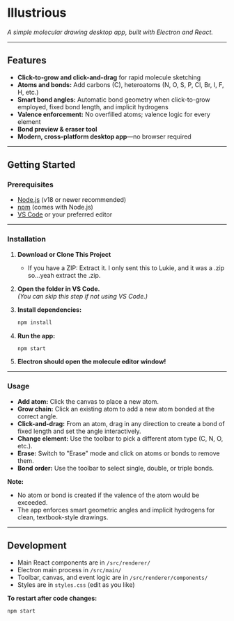 # Illustrious

*A simple molecular drawing desktop app, built with Electron and React.*

---

## Features

- **Click-to-grow and click-and-drag** for rapid molecule sketching
- **Atoms and bonds:** Add carbons (C), heteroatoms (N, O, S, P, Cl, Br, I, F, H, etc.)
- **Smart bond angles:** Automatic bond geometry when click-to-grow employed, fixed bond length, and implicit hydrogens
- **Valence enforcement:** No overfilled atoms; valence logic for every element
- **Bond preview & eraser tool**
- **Modern, cross-platform desktop app**—no browser required

---

## Getting Started

### Prerequisites

- [Node.js](https://nodejs.org/) (v18 or newer recommended)
- [npm](https://www.npmjs.com/) (comes with Node.js)
- [VS Code](https://code.visualstudio.com/) or your preferred editor

---

### Installation

1. **Download or Clone This Project**
    - If you have a ZIP: Extract it. I only sent this to Lukie, and it was a .zip so...yeah extract the .zip.

2. **Open the folder in VS Code.**  
   *(You can skip this step if not using VS Code.)*

3. **Install dependencies:**  
    ```bash
    npm install
    ```

4. **Run the app:**  
    ```bash
    npm start
    ```

5. **Electron should open the molecule editor window!**

---

### Usage

- **Add atom:** Click the canvas to place a new atom.
- **Grow chain:** Click an existing atom to add a new atom bonded at the correct angle.
- **Click-and-drag:** From an atom, drag in any direction to create a bond of fixed length and set the angle interactively.
- **Change element:** Use the toolbar to pick a different atom type (C, N, O, etc.).
- **Erase:** Switch to "Erase" mode and click on atoms or bonds to remove them.
- **Bond order:** Use the toolbar to select single, double, or triple bonds.

**Note:**  
- No atom or bond is created if the valence of the atom would be exceeded.
- The app enforces smart geometric angles and implicit hydrogens for clean, textbook-style drawings.

---

## Development

- Main React components are in `/src/renderer/`
- Electron main process in `/src/main/`
- Toolbar, canvas, and event logic are in `/src/renderer/components/`
- Styles are in `styles.css` (edit as you like)

**To restart after code changes:**  
```bash
npm start
